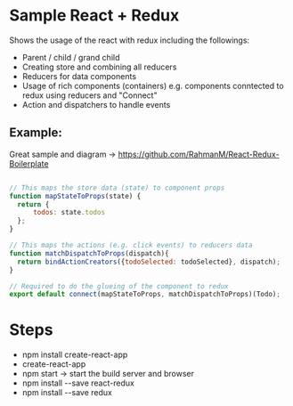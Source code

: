 # Sample React + Redux
Shows the usage of the react with redux including the followings:

- Parent / child / grand child
- Creating store and combining all reducers
- Reducers for data components
- Usage of rich components (containers) e.g. components conntected to redux using reducers and "Connect"
- Action and dispatchers to handle events

## Example:

Great sample and diagram -> https://github.com/RahmanM/React-Redux-Boilerplate

```javascript

// This maps the store data (state) to component props
function mapStateToProps(state) {
  return {
      todos: state.todos
  };
}

// This maps the actions (e.g. click events) to reducers data
function matchDispatchToProps(dispatch){
  return bindActionCreators({todoSelected: todoSelected}, dispatch);
}

// Required to do the glueing of the component to redux
export default connect(mapStateToProps, matchDispatchToProps)(Todo);

```

# Steps

- npm install create-react-app
- create-react-app <app-name>
- npm start -> start the build server and browser
- npm install --save react-redux
- npm install --save redux

